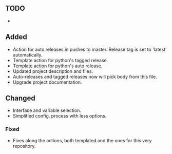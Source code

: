 ## TODO

-

## Added

- Action for auto releases in pushes to master. Release tag is set to 'latest' automatically.
- Template action for python's tagged release.
- Template action for python's auto release.
- Updated project description and files.
- Auto-releases and tagged releases now will pick body from this file.
- Upgrade project documentation.

## Changed

- Interface and variable selection.
- Simplified config. process with less options.

### Fixed

- Fixes along the actions, both templated and the ones for this very repository.
